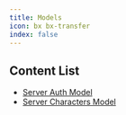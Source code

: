 ```yaml
---
title: Models
icon: bx bx-transfer
index: false
---
```


## Content List

- [Server Auth Model](../models/server-auth.md)
- [Server Characters Model](../models/server-characters.md)
